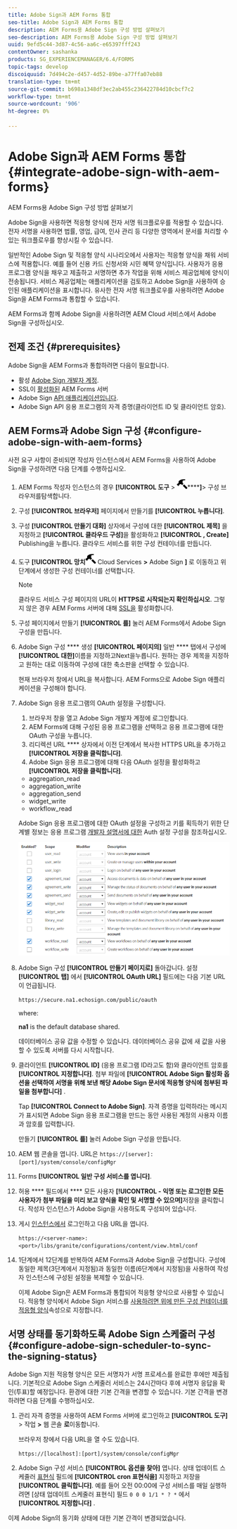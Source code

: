 ```yaml
---
title: Adobe Sign과 AEM Forms 통합
seo-title: Adobe Sign과 AEM Forms 통합
description: AEM Forms용 Adobe Sign 구성 방법 살펴보기
seo-description: AEM Forms용 Adobe Sign 구성 방법 살펴보기
uuid: 9efd5c44-3d87-4c56-aa6c-e65397fff243
contentOwner: sashanka
products: SG_EXPERIENCEMANAGER/6.4/FORMS
topic-tags: develop
discoiquuid: 7d494c2e-d457-4d52-89be-a77ffa07eb88
translation-type: tm+mt
source-git-commit: b698a1348df3ec2ab455c236422784d10cbcf7c2
workflow-type: tm+mt
source-wordcount: '906'
ht-degree: 0%

---
```



# Adobe Sign과 AEM Forms 통합 {#integrate-adobe-sign-with-aem-forms}

AEM Forms용 Adobe Sign 구성 방법 살펴보기

Adobe Sign을 사용하면 적응형 양식에 전자 서명 워크플로우를 적용할 수 있습니다. 전자 서명을 사용하면 법률, 영업, 급여, 인사 관리 등 다양한 영역에서 문서를 처리할 수 있는 워크플로우를 향상시킬 수 있습니다.

일반적인 Adobe Sign 및 적응형 양식 시나리오에서 사용자는 적응형 양식을 채워 서비스에 적용합니다. 예를 들어 신용 카드 신청서와 시민 혜택 양식입니다. 사용자가 응용 프로그램 양식을 채우고 제출하고 서명하면 추가 작업을 위해 서비스 제공업체에 양식이 전송됩니다. 서비스 제공업체는 애플리케이션을 검토하고 Adobe Sign을 사용하여 승인된 애플리케이션을 표시합니다. 유사한 전자 서명 워크플로우를 사용하려면 Adobe Sign을 AEM Forms과 통합할 수 있습니다.

AEM Forms과 함께 Adobe Sign을 사용하려면 AEM Cloud 서비스에서 Adobe Sign을 구성하십시오.

## 전제 조건 {#prerequisites}

Adobe Sign을 AEM Forms과 통합하려면 다음이 필요합니다.

* 활성 [Adobe Sign 개발자 계정](https://acrobat.adobe.com/us/en/why-adobe/developer-form.html).
* SSL이 [활성화된](/help/sites-administering/ssl-by-default.md) AEM Forms 서버
* Adobe Sign [API 애플리케이션입니다](https://www.adobe.io/apis/documentcloud/sign/docs.html#!adobedocs/adobe-sign/master/gstarted/create_app.md).
* Adobe Sign API 응용 프로그램의 자격 증명(클라이언트 ID 및 클라이언트 암호).

## AEM Forms과 Adobe Sign 구성 {#configure-adobe-sign-with-aem-forms}

사전 요구 사항이 준비되면 작성자 인스턴스에서 AEM Forms을 사용하여 Adobe Sign을 구성하려면 다음 단계를 수행하십시오.

1. AEM Forms 작성자 인스턴스의 경우 **[!UICONTROL 도구** > ![일반](assets/hammer.png)******]**> 구성 브라우저를탐색합니다.
1. 구성 **[!UICONTROL 브라우저]** 페이지에서 만들기를 **[!UICONTROL 누릅니다]**.
1. 구성 **[!UICONTROL 만들기 대화]** 상자에서 구성에 대한 **[!UICONTROL 제목]** 을 지정하고 **[!UICONTROL 클라우드 구성]**&#x200B;을 활성화하고 **[!UICONTROL , Create]** Publishing을 누릅니다. 클라우드 서비스를 위한 구성 컨테이너를 만듭니다.
1. 도구 **[!UICONTROL 망치**![>](assets/hammer.png) Cloud Services **>** Adobe Sign **]** 로 이동하고 위 단계에서 생성한 구성 컨테이너를 선택합니다.

   >[!NOTE]
   >
   >클라우드 서비스 구성 페이지의 URL이 **HTTPS로 시작되는지 확인하십시오**. 그렇지 않은 경우 AEM Forms 서버에 대해 [SSL을](/help/sites-administering/ssl-by-default.md) 활성화합니다.

1. 구성 페이지에서 만들기 **[!UICONTROL 를]** 눌러 AEM Forms에서 Adobe Sign 구성을 만듭니다.
1. Adobe Sign 구성 **** 생성 **[!UICONTROL 페이지의]** 일반 **** 탭에서 구성에 **[!UICONTROL 대한]**&#x200B;이름을 지정하고Next을누릅니다. 원하는 경우 제목을 지정하고 원하는 대로 이동하여 구성에 대한 축소판을 선택할 수 있습니다.

   현재 브라우저 창에서 URL을 복사합니다. AEM Forms으로 Adobe Sign 애플리케이션을 구성해야 합니다.

1. Adobe Sign 응용 프로그램의 OAuth 설정을 구성합니다.

   1. 브라우저 창을 열고 Adobe Sign 개발자 계정에 로그인합니다.
   1. AEM Forms에 대해 구성된 응용 프로그램을 선택하고 응용 프로그램에 대한 OAuth 구성을 누릅니다.
   1. 리디렉션 URL **** 상자에서 이전 단계에서 복사한 HTTPS URL을 추가하고 **[!UICONTROL 저장을 클릭합니다]**.
   1. Adobe Sign 응용 프로그램에 대해 다음 OAuth 설정을 활성화하고 **[!UICONTROL 저장을 클릭합니다]**.
   * aggregation_read
   * aggregation_write
   * aggregation_send
   * widget_write
   * workflow_read

   Adobe Sign 응용 프로그램에 대한 OAuth 설정을 구성하고 키를 획득하기 위한 단계별 정보는 응용 프로그램 [개발자 설명서에 대한](https://www.adobe.io/apis/documentcloud/sign/docs.html#!adobedocs/adobe-sign/master/gstarted/configure_oauth.md) Auth 설정 구성을 참조하십시오.

   ![OAuth 구성](assets/oauth_config.png)

1. Adobe Sign 구성 **[!UICONTROL 만들기 페이지로]** 돌아갑니다. 설정 **[!UICONTROL 탭]** 에서 **[!UICONTROL OAuth URL]** 필드에는 다음 기본 URL이 언급됩니다.

   `https://secure.na1.echosign.com/public/oauth`

   where:

   **na1** is the default database shared.

   데이터베이스 공유 값을 수정할 수 있습니다. 데이터베이스 공유 값에 새 값을 사용할 수 있도록 서버를 다시 시작합니다.

1. 클라이언트 **[!UICONTROL ID]** (응용 프로그램 ID라고도 함)와 클라이언트 암호를 **[!UICONTROL 지정합니다]**. 첨부 파일에 **[!UICONTROL Adobe Sign 활성화 옵션을 선택하여 서명을 위해 보낸 해당 Adobe Sign 문서에 적응형 양식에 첨부된 파일을 첨부합니다]** .

   Tap **[!UICONTROL Connect to Adobe Sign]**. 자격 증명을 입력하라는 메시지가 표시되면 Adobe Sign 응용 프로그램을 만드는 동안 사용된 계정의 사용자 이름과 암호를 입력합니다.

   만들기 **[!UICONTROL 를]** 눌러 Adobe Sign 구성을 만듭니다.

1. AEM 웹 콘솔을 엽니다. URL은 `https://[server]:[port]/system/console/configMgr`
1. Forms **[!UICONTROL 일반 구성 서비스를 엽니다]**.
1. 허용 **** 필드에서 **** 모든 사용자 **[!UICONTROL - 익명 또는 로그인한 모든 사용자가 첨부 파일을 미리 보고 양식을 확인 및 서명할 수 있으며]**&#x200B;저장을 클릭합니다. 작성자 인스턴스가 Adobe Sign을 사용하도록 구성되어 있습니다.
1. 게시 [인스턴스에서](/help/sites-deploying/deploy.md) 로그인하고 다음 URL을 엽니다.

   `https://<server-name>:<port>/libs/granite/configurations/content/view.html/conf`

1. 1단계에서 12단계를 반복하여 AEM Forms과 Adobe Sign을 구성합니다. 구성에 동일한 제목(3단계에서 지정됨)과 동일한 이름(6단계에서 지정됨)을 사용하여 작성자 인스턴스에 구성된 설정을 복제할 수 있습니다.

   이제 Adobe Sign은 AEM Forms과 통합되어 적응형 양식으로 사용할 수 있습니다. 적응형 양식에서 Adobe Sign 서비스를 [사용하려면 위에 만든 구성 컨테이너를 적응형 양식](/help/forms/using/working-with-adobe-sign.md#configure-adobe-sign-for-an-adaptive-form)속성으로 지정합니다.

## 서명 상태를 동기화하도록 Adobe Sign 스케줄러 구성 {#configure-adobe-sign-scheduler-to-sync-the-signing-status}

Adobe Sign 지원 적응형 양식은 모든 서명자가 서명 프로세스를 완료한 후에만 제출됩니다. 기본적으로 Adobe Sign 스케줄러 서비스는 24시간마다 후에 서명자 응답을 확인(투표)할 예정입니다. 환경에 대한 기본 간격을 변경할 수 있습니다. 기본 간격을 변경하려면 다음 단계를 수행하십시오.

1. 관리 자격 증명을 사용하여 AEM Forms 서버에 로그인하고 **[!UICONTROL 도구]** > 작업 **>** 웹 콘솔 **로**&#x200B;이동합니다.

   브라우저 창에서 다음 URL을 열 수도 있습니다.

   `https://[localhost]:[port]/system/console/configMgr`

1. Adobe Sign 구성 서비스 **[!UICONTROL 옵션을 찾아]** 엽니다. 상태 업데이트 스케줄러 [표현식](https://en.wikipedia.org/wiki/Cron#CRON_expression) 필드에 **[!UICONTROL cron 표현식을]** 지정하고 저장을 **[!UICONTROL 클릭합니다]**. 예를 들어 오전 00:00에 구성 서비스를 매일 실행하려면 [상태 업데이트 스케줄러 표현식] 필드 `0 0 0 1/1 * ? *` 에서 **[!UICONTROL 지정합니다]** .

이제 Adobe Sign의 동기화 상태에 대한 기본 간격이 변경되었습니다.
